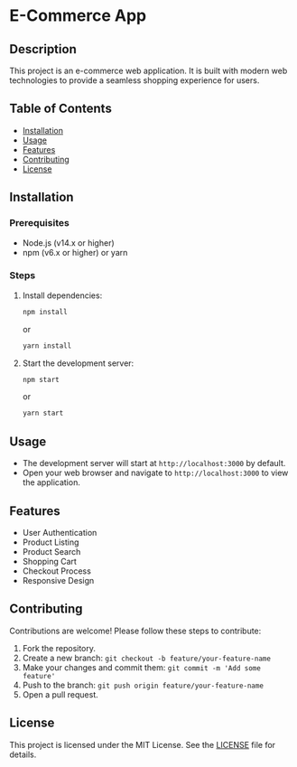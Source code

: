 
# E-Commerce App

## Description
This project is an e-commerce web application. It is built with modern web technologies to provide a seamless shopping experience for users.

## Table of Contents
- [Installation](#installation)
- [Usage](#usage)
- [Features](#features)
- [Contributing](#contributing)
- [License](#license)

## Installation

### Prerequisites
- Node.js (v14.x or higher)
- npm (v6.x or higher) or yarn

### Steps
1. Install dependencies:
    ```sh
    npm install
    ```
    or
    ```sh
    yarn install
    ```

2. Start the development server:
    ```sh
    npm start
    ```
    or
    ```sh
    yarn start
    ```

## Usage
- The development server will start at `http://localhost:3000` by default.
- Open your web browser and navigate to `http://localhost:3000` to view the application.

## Features
- User Authentication
- Product Listing
- Product Search
- Shopping Cart
- Checkout Process
- Responsive Design

## Contributing
Contributions are welcome! Please follow these steps to contribute:
1. Fork the repository.
2. Create a new branch: `git checkout -b feature/your-feature-name`
3. Make your changes and commit them: `git commit -m 'Add some feature'`
4. Push to the branch: `git push origin feature/your-feature-name`
5. Open a pull request.

## License
This project is licensed under the MIT License. See the [LICENSE](LICENSE) file for details.
